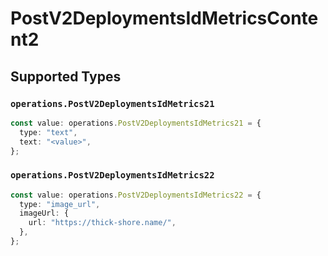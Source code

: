 # PostV2DeploymentsIdMetricsContent2


## Supported Types

### `operations.PostV2DeploymentsIdMetrics21`

```typescript
const value: operations.PostV2DeploymentsIdMetrics21 = {
  type: "text",
  text: "<value>",
};
```

### `operations.PostV2DeploymentsIdMetrics22`

```typescript
const value: operations.PostV2DeploymentsIdMetrics22 = {
  type: "image_url",
  imageUrl: {
    url: "https://thick-shore.name/",
  },
};
```

